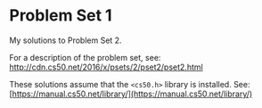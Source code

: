 # Problem Set 1

My solutions to Problem Set 2.

For a description of the problem set, see: http://cdn.cs50.net/2016/x/psets/2/pset2/pset2.html

These solutions assume that the `<cs50.h>` library is installed. See: [https://manual.cs50.net/library/](https://manual.cs50.net/library/)

